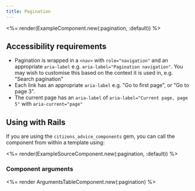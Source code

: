 ```yaml
---
title: Pagination
---
```


<%= render(ExampleComponent.new(:pagination, :default)) %>

## Accessibility requirements

- Pagination is wrapped in a `<nav>` with `role="navigation"` and an appropriate `aria-label` e.g. `aria-label="Pagination navigation"`. You may wish to customise this based on the context it is used in, e.g. "Search pagination"
- Each link has an appropriate `aria-label` e.g. "Go to first page", or "Go to page 3".
- The current page has an `aria-label` of `aria-label="Current page, page 5"` with `aria-current="page"`

## Using with Rails

If you are using the `citizens_advice_components` gem, you can call the component from within a template using:

<%= render(ExampleSourceComponent.new(:pagination, :default)) %>

### Component arguments

<%= render ArgumentsTableComponent.new(:pagination) %>
